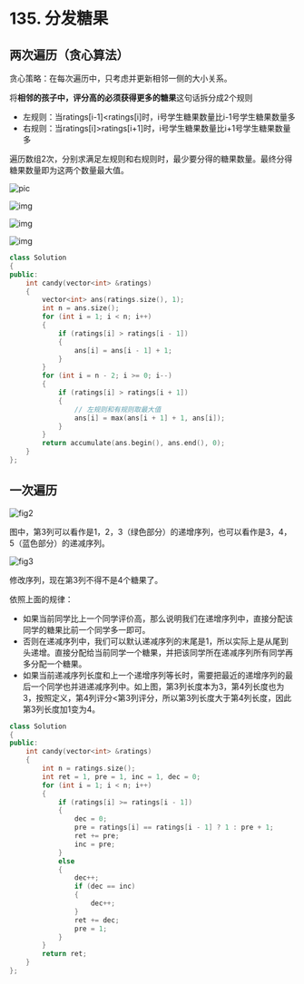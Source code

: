 # 135. 分发糖果

## 两次遍历（贪心算法）

贪心策略：在每次遍历中，只考虑并更新相邻一侧的大小关系。

将**相邻的孩子中，评分高的必须获得更多的糖果**这句话拆分成2个规则

- 左规则：当ratings[i-1]<ratings[i]时，i号学生糖果数量比i-1号学生糖果数量多 
- 右规则：当ratings[i]>ratings[i+1]时，i号学生糖果数量比i+1号学生糖果数量多 

遍历数组2次，分别求满足左规则和右规则时，最少要分得的糖果数量。最终分得糖果数量即为这两个数量最大值。

![pic](https://raw.githubusercontent.com/Casten-Wang/Pic/master/20210712114809.png)

![img](https://raw.githubusercontent.com/Casten-Wang/Pic/master/20210712170009.png)

![img](https://raw.githubusercontent.com/Casten-Wang/Pic/master/20210712114837.png)

![img](https://raw.githubusercontent.com/Casten-Wang/Pic/master/20210712114846.png)

```c++
class Solution
{
public:
    int candy(vector<int> &ratings)
    {
        vector<int> ans(ratings.size(), 1);
        int n = ans.size();
        for (int i = 1; i < n; i++)
        {
            if (ratings[i] > ratings[i - 1])
            {
                ans[i] = ans[i - 1] + 1;
            }
        }
        for (int i = n - 2; i >= 0; i--)
        {
            if (ratings[i] > ratings[i + 1])
            {
                // 左规则和有规则取最大值
                ans[i] = max(ans[i + 1] + 1, ans[i]);
            }
        }
        return accumulate(ans.begin(), ans.end(), 0);
    }
};
```

## 一次遍历

![fig2](https://raw.githubusercontent.com/Casten-Wang/Pic/master/20210712152931.png)

图中，第3列可以看作是1，2，3（绿色部分）的递增序列，也可以看作是3，4，5（蓝色部分）的递减序列。

![fig3](https://raw.githubusercontent.com/Casten-Wang/Pic/master/20210712153216.png)

修改序列，现在第3列不得不是4个糖果了。

依照上面的规律：  

- 如果当前同学比上一个同学评价高，那么说明我们在递增序列中，直接分配该同学的糖果比前一个同学多一即可。
- 否则在递减序列中，我们可以默认递减序列的末尾是1，所以实际上是从尾到头递增。直接分配给当前同学一个糖果，并把该同学所在递减序列所有同学再多分配一个糖果。
- 如果当前递减序列长度和上一个递增序列等长时，需要把最近的递增序列的最后一个同学也并进递减序列中。如上图，第3列长度本为3，第4列长度也为3，按照定义，第4列评分<第3列评分，所以第3列长度大于第4列长度，因此第3列长度加1变为4。

```c++
class Solution
{
public:
    int candy(vector<int> &ratings)
    {
        int n = ratings.size();
        int ret = 1, pre = 1, inc = 1, dec = 0;
        for (int i = 1; i < n; i++)
        {
            if (ratings[i] >= ratings[i - 1])
            {
                dec = 0;
                pre = ratings[i] == ratings[i - 1] ? 1 : pre + 1;
                ret += pre;
                inc = pre;
            }
            else
            {
                dec++;
                if (dec == inc)
                {
                    dec++;
                }
                ret += dec;
                pre = 1;
            }
        }
        return ret;
    }
};
```
